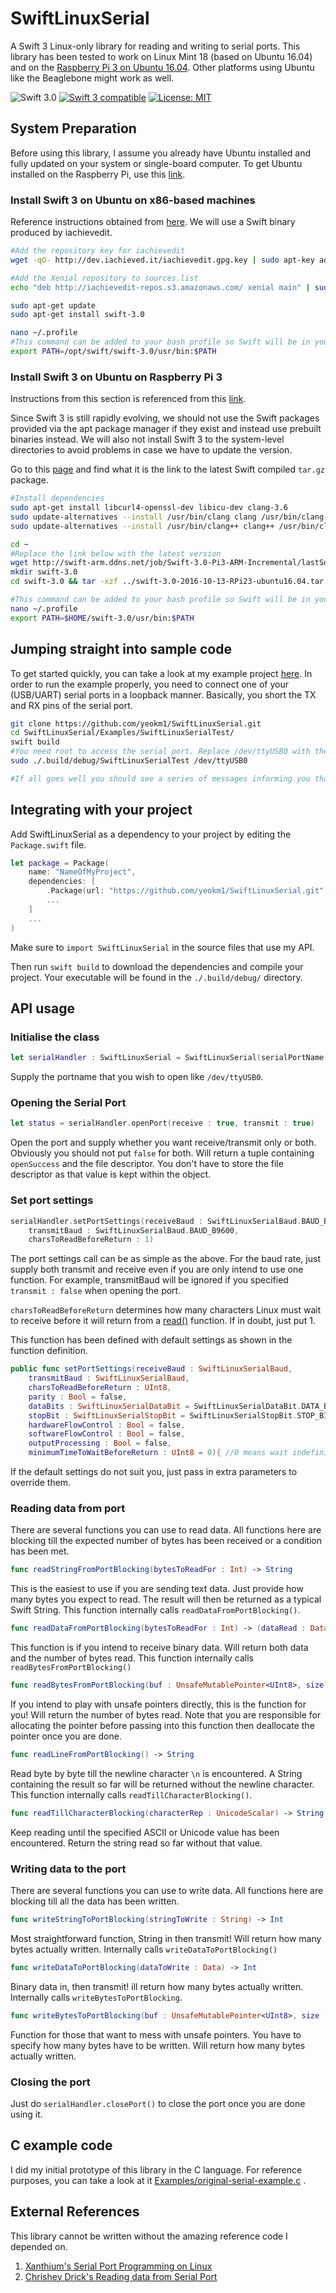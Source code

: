 # SwiftLinuxSerial
A Swift 3 Linux-only library for reading and writing to serial ports. This library has been tested to work on Linux Mint 18 (based on Ubuntu 16.04) and on the [Raspberry Pi 3 on Ubuntu 16.04](https://wiki.ubuntu.com/ARM/RaspberryPi). Other platforms using Ubuntu like the Beaglebone might work as well.

<p>
<img src="https://img.shields.io/badge/OS-Ubuntu-blue.svg?style=flat" alt="Swift 3.0">
<a href="https://developer.apple.com/swift"><img src="https://img.shields.io/badge/swift3-compatible-orange.svg?style=flat" alt="Swift 3 compatible" /></a>
<a href="https://raw.githubusercontent.com/uraimo/SwiftyGPIO/master/LICENSE"><img src="http://img.shields.io/badge/license-MIT-blue.svg?style=flat" alt="License: MIT" /></a>

## System Preparation

Before using this library, I assume you already have Ubuntu installed and fully updated on your system or single-board computer. To get Ubuntu installed on the Raspberry Pi, use this [link](https://wiki.ubuntu.com/ARM/RaspberryPi). 

### Install Swift 3 on Ubuntu on x86-based machines

Reference instructions obtained from [here](http://dev.iachieved.it/iachievedit/swift-3-0-for-ubuntu-16-04-xenial-xerus/). We will use a Swift binary produced by iachievedit.
```bash
#Add the repository key for iachievedit
wget -qO- http://dev.iachieved.it/iachievedit.gpg.key | sudo apt-key add -

#Add the Xenial repository to sources.list
echo "deb http://iachievedit-repos.s3.amazonaws.com/ xenial main" | sudo tee --append /etc/apt/sources.list

sudo apt-get update
sudo apt-get install swift-3.0

nano ~/.profile
#This command can be added to your bash profile so Swift will be in your PATH after a reboot
export PATH=/opt/swift/swift-3.0/usr/bin:$PATH
```

### Install Swift 3 on Ubuntu on Raspberry Pi 3
Instructions from this section is referenced from this [link](http://dev.iachieved.it/iachievedit/swift-3-0-on-raspberry-pi-2-and-3/).

Since Swift 3 is still rapidly evolving, we should not use the Swift packages provided via the apt package manager if they exist and instead use prebuilt binaries instead. We will also not install Swift 3 to the system-level directories to avoid problems in case we have to update the version.

Go to this [page](http://swift-arm.ddns.net/job/Swift-3.0-Pi3-ARM-Incremental/lastSuccessfulBuild/artifact/) and find what it is the link to the latest Swift compiled `tar.gz` package.

```bash
#Install dependencies
sudo apt-get install libcurl4-openssl-dev libicu-dev clang-3.6
sudo update-alternatives --install /usr/bin/clang clang /usr/bin/clang-3.6 100
sudo update-alternatives --install /usr/bin/clang++ clang++ /usr/bin/clang++-3.6 100

cd ~
#Replace the link below with the latest version
wget http://swift-arm.ddns.net/job/Swift-3.0-Pi3-ARM-Incremental/lastSuccessfulBuild/artifact/swift-3.0-2016-10-13-RPi23-ubuntu16.04.tar.gz	
mkdir swift-3.0
cd swift-3.0 && tar -xzf ../swift-3.0-2016-10-13-RPi23-ubuntu16.04.tar.gz	

#This command can be added to your bash profile so Swift will be in your PATH after a reboot
nano ~/.profile
export PATH=$HOME/swift-3.0/usr/bin:$PATH
```
## Jumping straight into sample code

To get started quickly, you can take a look at my example project [here](Examples/SwiftLinuxSerialTest). In order to run the example properly, you need to connect one of your (USB/UART) serial ports in a loopback manner. Basically, you short the TX and RX pins of the serial port.

```bash
git clone https://github.com/yeokm1/SwiftLinuxSerial.git
cd SwiftLinuxSerial/Examples/SwiftLinuxSerialTest/
swift build
#You need root to access the serial port. Replace /dev/ttyUSB0 with the name of your serial port under test
sudo ./.build/debug/SwiftLinuxSerialTest /dev/ttyUSB0

#If all goes well you should see a series of messages informing you that data transmitted has been received properly.
```

## Integrating with your project

Add SwiftLinuxSerial as a dependency to your project by editing the `Package.swift` file.

```swift
let package = Package(
    name: "NameOfMyProject",
    dependencies: [
        .Package(url: "https://github.com/yeokm1/SwiftLinuxSerial.git", majorVersion: 0),
        ...
    ]
    ...
)
```

Make sure to `import SwiftLinuxSerial` in the source files that use my API.

Then run `swift build` to download the dependencies and compile your project. Your executable will be found in the `./.build/debug/` directory.

## API usage

### Initialise the class

```swift
let serialHandler : SwiftLinuxSerial = SwiftLinuxSerial(serialPortName : portName)
```
Supply the portname that you wish to open like `/dev/ttyUSB0`.

### Opening the Serial Port

```swift
let status = serialHandler.openPort(receive : true, transmit : true)
```
Open the port and supply whether you want receive/transmit only or both. Obviously you should not put `false` for both. Will return a tuple containing `openSuccess` and the file descriptor. You don't have to store the file descriptor as that value is kept within the object.

### Set port settings

```swift
serialHandler.setPortSettings(receiveBaud : SwiftLinuxSerialBaud.BAUD_B9600, 
	transmitBaud : SwiftLinuxSerialBaud.BAUD_B9600, 
	charsToReadBeforeReturn : 1)
```

The port settings call can be as simple as the above. For the baud rate, just supply both transmit and receive even if you are only intend to use one function. For example, transmitBaud will be ignored if you specified `transmit : false` when opening the port. 

`charsToReadBeforeReturn` determines how many characters Linux must wait to receive before it will return from a [read()](https://linux.die.net/man/2/read) function. If in doubt, just put 1.

This function has been defined with default settings as shown in the function definition.

```swift
public func setPortSettings(receiveBaud : SwiftLinuxSerialBaud, 
	transmitBaud : SwiftLinuxSerialBaud, 
	charsToReadBeforeReturn : UInt8,
	parity : Bool = false,
	dataBits : SwiftLinuxSerialDataBit = SwiftLinuxSerialDataBit.DATA_BIT_8,
	stopBit : SwiftLinuxSerialStopBit = SwiftLinuxSerialStopBit.STOP_BIT_1,
	hardwareFlowControl : Bool = false,
	softwareFlowControl : Bool = false,
	outputProcessing : Bool = false,
	minimumTimeToWaitBeforeReturn : UInt8 = 0){ //0 means wait indefinitely
```
If the default settings do not suit you, just pass in extra parameters to override them.

### Reading data from port

There are several functions you can use to read data. All functions here are blocking till the expected number of bytes has been received or a condition has been met.

```swift
func readStringFromPortBlocking(bytesToReadFor : Int) -> String
```
This is the easiest to use if you are sending text data. Just provide how many bytes you expect to read. The result will then be returned as a typical Swift String. This function internally calls `readDataFromPortBlocking()`.

```swift
func readDataFromPortBlocking(bytesToReadFor : Int) -> (dataRead : Data, bytesRead : Int)
```
This function is if you intend to receive binary data. Will return both data and the number of bytes read. This function internally calls `readBytesFromPortBlocking()`

```swift
func readBytesFromPortBlocking(buf : UnsafeMutablePointer<UInt8>, size : Int) -> Int
```
If you intend to play with unsafe pointers directly, this is the function for you! Will return the number of bytes read. Note that you are responsible for allocating the pointer before passing into this function then deallocate the pointer once you are done.

```swift
func readLineFromPortBlocking() -> String
```
Read byte by byte till the newline character `\n` is encountered. A String containing the result so far will be returned without the newline character. This function internally calls `readTillCharacterBlocking()`.

```swift
func readTillCharacterBlocking(characterRep : UnicodeScalar) -> String
```
Keep reading until the specified ASCII or Unicode value has been encountered. Return the string read so far without that value.

### Writing data to the port

There are several functions you can use to write data. All functions here are blocking till all the data has been written.

```swift
func writeStringToPortBlocking(stringToWrite : String) -> Int
```
Most straightforward function, String in then transmit! Will return how many bytes actually written. Internally calls `writeDataToPortBlocking()`

```swift
func writeDataToPortBlocking(dataToWrite : Data) -> Int
```
Binary data in, then transmit! ill return how many bytes actually written. Internally calls `writeBytesToPortBlocking`.

```swift
func writeBytesToPortBlocking(buf : UnsafeMutablePointer<UInt8>, size : Int) -> Int
```
Function for those that want to mess with unsafe pointers. You have to specify how many bytes have to be written. Will return how many bytes actually written.

### Closing the port

Just do `serialHandler.closePort()` to close the port once you are done using it.

## C example code

I did my initial prototype of this library in the C language. For reference purposes, you can take a look at it [Examples/original-serial-example.c](Examples/original-serial-example.c) .

## External References

This library cannot be written without the amazing reference code I depended on.

1. [Xanthium's Serial Port Programming on Linux](http://xanthium.in/Serial-Port-Programming-on-Linux)
2. [Chrishey Drick's Reading data from Serial Port](https://chrisheydrick.com/2012/06/17/how-to-read-serial-data-from-an-arduino-in-linux-with-c-part-3/)

